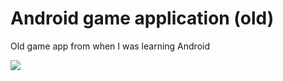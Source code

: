 # Android game application (old)
Old game app from when I was learning Android

<img src="https://res.cloudinary.com/davmivgjv/image/upload/v1663789373/apps_screenshots/moto_k5fwqh.png"></img>
